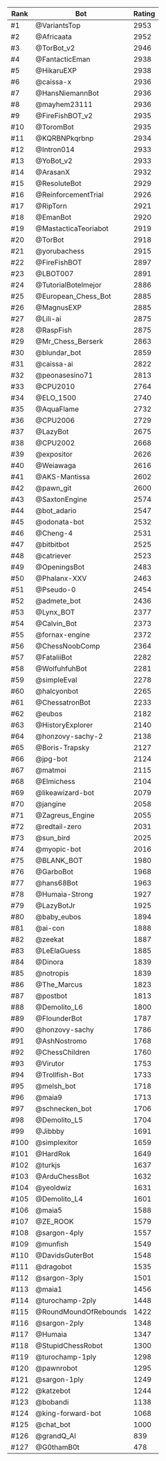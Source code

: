 Rank|Bot|Rating
---|---|---
#1|@VariantsTop|2953
#2|@Africaata|2952
#3|@TorBot_v2|2946
#4|@FantacticEman|2938
#5|@HikaruEXP|2938
#6|@caissa-x|2936
#7|@HansNiemannBot|2936
#8|@mayhem23111|2936
#9|@FireFishBOT_v2|2935
#10|@ToromBot|2935
#11|@KQRBNPkqrbnp|2934
#12|@Intron014|2933
#13|@YoBot_v2|2933
#14|@ArasanX|2932
#15|@ResoluteBot|2929
#16|@ReinforcementTrial|2926
#17|@RipTorn|2921
#18|@EmanBot|2920
#19|@MastacticaTeoriabot|2919
#20|@TorBot|2918
#21|@yorubachess|2915
#22|@FireFishBOT|2897
#23|@LBOT007|2891
#24|@TutorialBotelmejor|2886
#25|@European_Chess_Bot|2885
#26|@MagnusEXP|2885
#27|@Lili-ai|2875
#28|@RaspFish|2875
#29|@Mr_Chess_Berserk|2863
#30|@blundar_bot|2859
#31|@caissa-ai|2822
#32|@peonasesino71|2813
#33|@CPU2010|2764
#34|@ELO_1500|2740
#35|@AquaFlame|2732
#36|@CPU2006|2729
#37|@LazyBot|2675
#38|@CPU2002|2668
#39|@expositor|2626
#40|@Weiawaga|2616
#41|@AKS-Mantissa|2602
#42|@pawn_git|2600
#43|@SaxtonEngine|2574
#44|@bot_adario|2547
#45|@odonata-bot|2532
#46|@Cheng-4|2531
#47|@bitbitbot|2525
#48|@catriever|2523
#49|@OpeningsBot|2483
#50|@Phalanx-XXV|2463
#51|@Pseudo-0|2454
#52|@admete_bot|2436
#53|@Lynx_BOT|2377
#54|@Calvin_Bot|2373
#55|@fornax-engine|2372
#56|@ChessNoobComp|2364
#57|@FataliiBot|2282
#58|@WolfuhfuhBot|2281
#59|@simpleEval|2278
#60|@halcyonbot|2265
#61|@ChessatronBot|2233
#62|@eubos|2182
#63|@HistoryExplorer|2140
#64|@honzovy-sachy-2|2138
#65|@Boris-Trapsky|2127
#66|@jpg-bot|2124
#67|@matmoi|2115
#68|@Elmichess|2104
#69|@likeawizard-bot|2079
#70|@jangine|2058
#71|@Zagreus_Engine|2055
#72|@redtail-zero|2031
#73|@sun_bird|2025
#74|@myopic-bot|2016
#75|@BLANK_BOT|1980
#76|@GarboBot|1968
#77|@hans68Bot|1963
#78|@Humaia-Strong|1927
#79|@LazyBotJr|1925
#80|@baby_eubos|1894
#81|@ai-con|1888
#82|@zeekat|1887
#83|@LeElaGuess|1885
#84|@Dinora|1839
#85|@notropis|1839
#86|@The_Marcus|1823
#87|@postbot|1813
#88|@Demolito_L6|1800
#89|@FlounderBot|1787
#90|@honzovy-sachy|1786
#91|@AshNostromo|1768
#92|@ChessChildren|1760
#93|@Virutor|1753
#94|@Trollfish-Bot|1733
#95|@melsh_bot|1718
#96|@maia9|1713
#97|@schnecken_bot|1706
#98|@Demolito_L5|1704
#99|@Jibbby|1691
#100|@simplexitor|1659
#101|@HardRok|1649
#102|@turkjs|1637
#103|@ArduChessBot|1632
#104|@yeoldwiz|1631
#105|@Demolito_L4|1601
#106|@maia5|1588
#107|@ZE_ROOK|1579
#108|@sargon-4ply|1557
#109|@munfish|1549
#110|@DavidsGuterBot|1548
#111|@dragobot|1535
#112|@sargon-3ply|1501
#113|@maia1|1456
#114|@turochamp-2ply|1448
#115|@RoundMoundOfRebounds|1422
#116|@sargon-2ply|1348
#117|@Humaia|1347
#118|@StupidChessRobot|1300
#119|@turochamp-1ply|1298
#120|@pawnrobot|1295
#121|@sargon-1ply|1249
#122|@katzebot|1244
#123|@bobandi|1138
#124|@king-forward-bot|1068
#125|@chat_bot|1000
#126|@grandQ_AI|839
#127|@G0thamB0t|478
